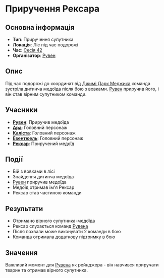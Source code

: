 # Приручення Рексара

## Основна інформація
- **Тип**: Приручення супутника
- **Локація**: Ліс під час подорожі
- **Час**: [Сесія 42](Notes/Сесія_42.md)
- **Організатор**: [Рувен](Рувен.md)

## Опис
Під час подорожі до координат від [Джимі Дарк Меджика](Джимі_Дарк_Меджик.md) команда зустріла дитинча медоїда після бою з вовками. [Рувен](Рувен.md) приручив його, і він став вірним супутником команди.

## Учасники
- **[Рувен](Рувен.md)**: Приручив медоїда
- **[Ара](Ара.md)**: Головний персонаж
- **[Каліста](Каліста.md)**: Головний персонаж
- **[Евентюель](Евентюель.md)**: Головний персонаж
- **[Рексар](Рексар.md)**: Приручений медоїд

## Події
- Бій з вовками в лісі
- Знайдення дитинча медоїда
- [Рувен](Рувен.md) приручив медоїда
- Медоїд отримав ім'я Рексар
- Рексар став частиною команди

## Результати
- Отримано вірного супутника-медоїда
- Рексар слухається команд [Рувена](Рувен.md)
- Після похвали може виконувати 2 команди в бою
- Команда отримала додаткову підтримку в бою

## Значення
Важливий момент для [Рувена](Рувен.md) як рейнджера - він навчився приручати тварин та отримав вірного супутника.
